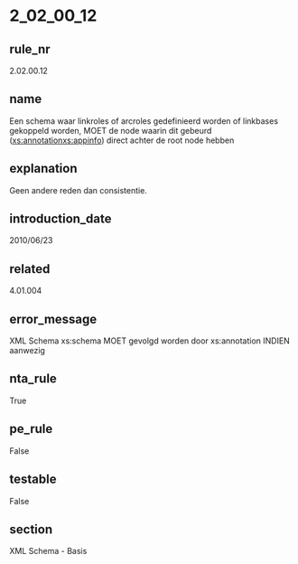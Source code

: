 # 2_02_00_12

## rule_nr
2.02.00.12

## name
Een schema waar linkroles of arcroles gedefinieerd worden of linkbases gekoppeld worden, MOET de node waarin dit gebeurd (<xs:annotation><xs:appinfo>) direct achter de root node hebben

## explanation
Geen andere reden dan consistentie.

## introduction_date
2010/06/23

## related
4.01.004

## error_message
XML Schema xs:schema MOET gevolgd worden door xs:annotation INDIEN aanwezig

## nta_rule
True

## pe_rule
False

## testable
False

## section
XML Schema - Basis

